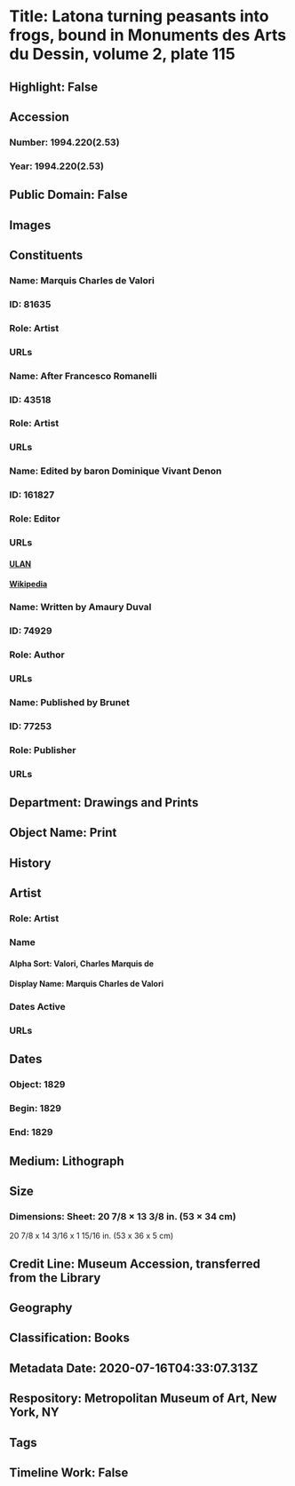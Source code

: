 # Title: Latona turning peasants into frogs, bound in Monuments des Arts du Dessin, volume 2, plate 115
## Highlight: False
## Accession
### Number: 1994.220(2.53)
### Year: 1994.220(2.53)
## Public Domain: False
## Images
## Constituents
### Name: Marquis Charles de Valori
### ID: 81635
### Role: Artist
### URLs
### Name: After Francesco Romanelli
### ID: 43518
### Role: Artist
### URLs
### Name: Edited by baron Dominique Vivant Denon
### ID: 161827
### Role: Editor
### URLs
#### [ULAN](http://vocab.getty.edu/page/ulan/500032492)
#### [Wikipedia](https://www.wikidata.org/wiki/Q468618)
### Name: Written by Amaury Duval
### ID: 74929
### Role: Author
### URLs
### Name: Published by Brunet
### ID: 77253
### Role: Publisher
### URLs
## Department: Drawings and Prints
## Object Name: Print
## History
## Artist
### Role: Artist
### Name
#### Alpha Sort: Valori, Charles Marquis de
#### Display Name: Marquis Charles de Valori
### Dates Active
### URLs
## Dates
### Object: 1829
### Begin: 1829
### End: 1829
## Medium: Lithograph
## Size
### Dimensions: Sheet: 20 7/8 × 13 3/8 in. (53 × 34 cm)
20 7/8 x 14 3/16 x 1 15/16 in. (53 x 36 x 5 cm)
## Credit Line: Museum Accession, transferred from the Library
## Geography
## Classification: Books
## Metadata Date: 2020-07-16T04:33:07.313Z
## Respository: Metropolitan Museum of Art, New York, NY
## Tags
## Timeline Work: False